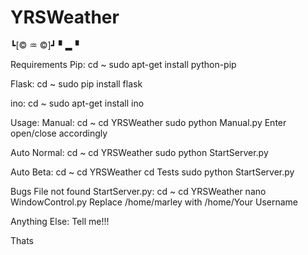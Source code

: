 YRSWeather
==========

┗[© ♒ ©]┛ ▘▂▝


Requirements
  Pip:
    cd ~
    sudo apt-get install python-pip
  
  Flask:
    cd ~
    sudo pip install flask
    
  ino:
    cd ~
    sudo apt-get install ino
  

Usage:
  Manual:
    cd ~
    cd YRSWeather
    sudo python Manual.py
    Enter open/close accordingly
  
  Auto Normal:
    cd ~
    cd YRSWeather
    sudo python StartServer.py
  
  Auto Beta:
    cd ~
    cd YRSWeather
    cd Tests
    sudo python StartServer.py
  
Bugs
  File not found StartServer.py:
    cd ~
    cd YRSWeather
    nano WindowControl.py
    Replace /home/marley with /home/Your Username
  
  Anything Else:
    Tell me!!!
    
    
Thats
